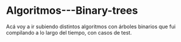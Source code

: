 # Algoritmos---Binary-trees

Acá voy a ir subiendo distintos algoritmos con árboles binarios que fui compilando a lo largo del tiempo,
con casos de test.

